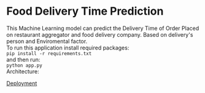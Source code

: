 # Food Delivery Time Prediction
This Machine Learning model can predict the Delivery Time of Order Placed on restaurant aggregator and food delivery company. Based on delivery's person and Enviromental factor.<br />
To run this application install required packages:<br />
`pip install -r requirements.txt`<br />
and then run:<br />
`python app.py`<br />
Architecture:


[Deployment](https://food-price-predict.azurewebsites.net)
